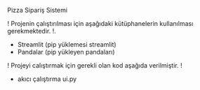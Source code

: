 Pizza Sipariş Sistemi


! Projenin çalıştırılması için aşağıdaki kütüphanelerin kullanılması gerekmektedir. !.

* Streamlit (pip yüklemesi streamlit)
* Pandalar (pip yükleyen pandaları)

! Projeyi calıştırmak için gerekli olan kod aşağıda verilmiştir. !

* akıcı çalıştırma ui.py

